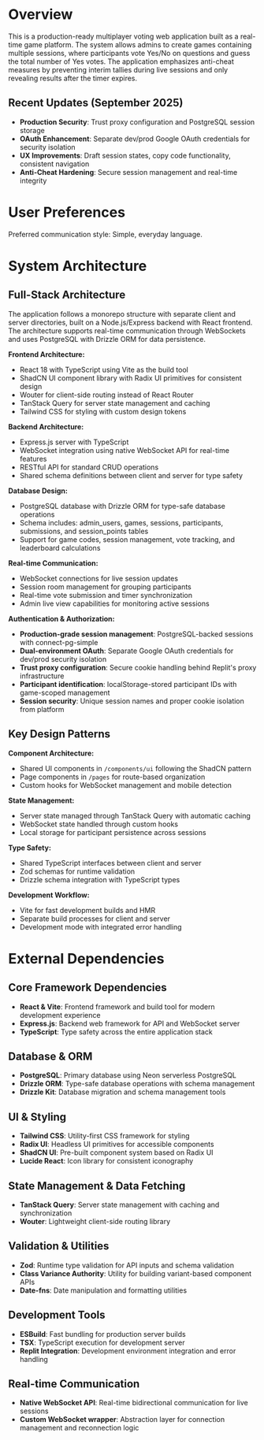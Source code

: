 # Overview

This is a production-ready multiplayer voting web application built as a real-time game platform. The system allows admins to create games containing multiple sessions, where participants vote Yes/No on questions and guess the total number of Yes votes. The application emphasizes anti-cheat measures by preventing interim tallies during live sessions and only revealing results after the timer expires.

## Recent Updates (September 2025)
- **Production Security**: Trust proxy configuration and PostgreSQL session storage
- **OAuth Enhancement**: Separate dev/prod Google OAuth credentials for security isolation
- **UX Improvements**: Draft session states, copy code functionality, consistent navigation
- **Anti-Cheat Hardening**: Secure session management and real-time integrity

# User Preferences

Preferred communication style: Simple, everyday language.

# System Architecture

## Full-Stack Architecture
The application follows a monorepo structure with separate client and server directories, built on a Node.js/Express backend with React frontend. The architecture supports real-time communication through WebSockets and uses PostgreSQL with Drizzle ORM for data persistence.

**Frontend Architecture:**
- React 18 with TypeScript using Vite as the build tool
- ShadCN UI component library with Radix UI primitives for consistent design
- Wouter for client-side routing instead of React Router
- TanStack Query for server state management and caching
- Tailwind CSS for styling with custom design tokens

**Backend Architecture:**
- Express.js server with TypeScript
- WebSocket integration using native WebSocket API for real-time features
- RESTful API for standard CRUD operations
- Shared schema definitions between client and server for type safety

**Database Design:**
- PostgreSQL database with Drizzle ORM for type-safe database operations
- Schema includes: admin_users, games, sessions, participants, submissions, and session_points tables
- Support for game codes, session management, vote tracking, and leaderboard calculations

**Real-time Communication:**
- WebSocket connections for live session updates
- Session room management for grouping participants
- Real-time vote submission and timer synchronization
- Admin live view capabilities for monitoring active sessions

**Authentication & Authorization:**
- **Production-grade session management**: PostgreSQL-backed sessions with connect-pg-simple
- **Dual-environment OAuth**: Separate Google OAuth credentials for dev/prod security isolation
- **Trust proxy configuration**: Secure cookie handling behind Replit's proxy infrastructure
- **Participant identification**: localStorage-stored participant IDs with game-scoped management
- **Session security**: Unique session names and proper cookie isolation from platform

## Key Design Patterns

**Component Architecture:**
- Shared UI components in `/components/ui` following the ShadCN pattern
- Page components in `/pages` for route-based organization
- Custom hooks for WebSocket management and mobile detection

**State Management:**
- Server state managed through TanStack Query with automatic caching
- WebSocket state handled through custom hooks
- Local storage for participant persistence across sessions

**Type Safety:**
- Shared TypeScript interfaces between client and server
- Zod schemas for runtime validation
- Drizzle schema integration with TypeScript types

**Development Workflow:**
- Vite for fast development builds and HMR
- Separate build processes for client and server
- Development mode with integrated error handling

# External Dependencies

## Core Framework Dependencies
- **React & Vite**: Frontend framework and build tool for modern development experience
- **Express.js**: Backend web framework for API and WebSocket server
- **TypeScript**: Type safety across the entire application stack

## Database & ORM
- **PostgreSQL**: Primary database using Neon serverless PostgreSQL
- **Drizzle ORM**: Type-safe database operations with schema management
- **Drizzle Kit**: Database migration and schema management tools

## UI & Styling
- **Tailwind CSS**: Utility-first CSS framework for styling
- **Radix UI**: Headless UI primitives for accessible components
- **ShadCN UI**: Pre-built component system based on Radix UI
- **Lucide React**: Icon library for consistent iconography

## State Management & Data Fetching
- **TanStack Query**: Server state management with caching and synchronization
- **Wouter**: Lightweight client-side routing library

## Validation & Utilities
- **Zod**: Runtime type validation for API inputs and schema validation
- **Class Variance Authority**: Utility for building variant-based component APIs
- **Date-fns**: Date manipulation and formatting utilities

## Development Tools
- **ESBuild**: Fast bundling for production server builds
- **TSX**: TypeScript execution for development server
- **Replit Integration**: Development environment integration and error handling

## Real-time Communication
- **Native WebSocket API**: Real-time bidirectional communication for live sessions
- **Custom WebSocket wrapper**: Abstraction layer for connection management and reconnection logic